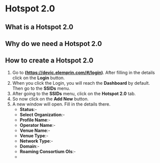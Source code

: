 # Hotspot 2.0

## What is a Hotspot 2.0
## Why do we need a Hotspot 2.0
## How to create a Hotspot 2.0
1. Go to **(https://devic.elemprin.com/#/login)**. After filling in the details click on the **Login** button.
2. When you click the Login, you will reach the **Dashboard** by default. Then go to the **SSIDs** menu.
3. After going to the **SSIDs** menu, click on the **Hotspot 2.0** tab.
4. So now click on the **Add New** button.
5. A new window will open. Fill in the details there.
   - **Status**:-
   - **Select Organization**:-
   - **Profile Name**:-
   - **Operator Name**:-
   - **Venue Name**:-
   - **Venue Type**:-
   - **Network Type**:-
   - **Domain**:-
   - **Roaming Consortium OIs**:-
   - 



